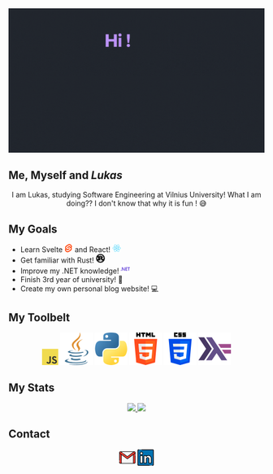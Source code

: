 <img src="https://github.com/StauceLukas/StauceLukas/blob/main/cover.gif" alt="banner">

## Me, Myself and _Lukas_
<p align="center">
I am Lukas, studying Software Engineering at Vilnius University! What I am doing?? I don't know that why it is fun ! 😅

</p>

## My Goals
- Learn Svelte <img height="16" width="16" src="icons/svelte.svg" /> and React! <img height="16" width="16" src="icons/react(1).svg">
- Get familiar with Rust! <img height="18" width="18" src="icons/rust.svg">
- Improve my .NET knowledge! <img height="18" width="18" src="icons/dotnet.svg">
- Finish 3rd year of university! :school: 
- Create my own personal blog website! :computer:

## My Toolbelt

<p align="center">
  <img src="icons/javascript.png"/>
  <img src="icons/java.png"/>
  <img src="icons/python.png"/>
  <img src="icons/html-5.png"/>
  <img src="icons/css-3.png"/>
  <img src="icons/haskell.png"/>
</p>

## My Stats
<p align="center">
<a href="https://github.com/anuraghazra/github-readme-stats">
  <img src="https://github-readme-stats.vercel.app/api?username=StauceLukas&show_icons=true&theme=dracula" />
</a>

<a href="https://git.io/streak-stats">
  <img src="http://github-readme-streak-stats.herokuapp.com?user=StauceLukas&theme=dracula&hide_border=false&date_format=%5BY%20%5DM%20j" />
</a> 
</p>

## Contact
<p align="center">
     <img src="icons/gmail.png"/>
     <img src="icons/linkedin.png"/>
     <img src="icons/github.png/>
</p>

